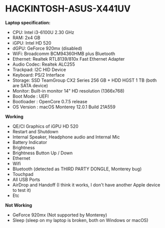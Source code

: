 # HACKINTOSH-ASUS-X441UV
**Laptop specification:**
- CPU: Intel i3-6100U 2.30 GHz
- RAM: 2x4 GB
- iGPU: Intel HD 520
- dGPU: GeForce 920mx (disabled)
- WiFi: Broadcomm BCM94360HMB plus Bluetooth
- Ethernet: Realtek RTL8139/810x Fast Ethernet Adapter
- Audio Codec: Realtek ALC255
- Trackpad: I2C HID Device
- Keyboard: PS/2 Interface
- Storage: SSD TeamGroup CX2 Series 256 GB + HDD HGST 1 TB (both are SATA device)
- Monitor: Built-in monitor 14" HD resolution (1366x768)
- Boot Mode : UEFI
- Bootloader : OpenCore 0.7.5 release
- OS Version : macOS Monterey 12.0.1 Build 21A559

**Working**
- QE/CI Graphics of iGPU HD 520
- Restart and Shutdown
- Internal Speaker, Headphone audio and Internal Mic
- Battery Indicator
- Brightness
- Brightness Button Up / Down
- Ethernet
- Wifi
- Bluetooth (detected as THIRD PARTY DONGLE, Monterey bug)
- Touchpad
- All USB Ports
- AirDrop and Handoff (I think it works, I don't have another Apple device to test it)
- Etc

**Not Working**
- GeForce 920mx (Not supported by Monterey)
- Sleep (sleep on my laptop is broken, both on Windows or macOS)

